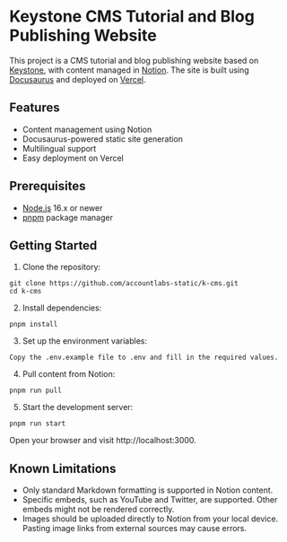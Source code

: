 # Keystone CMS Tutorial and Blog Publishing Website

This project is a CMS tutorial and blog publishing website based on [Keystone](https://keyst.one/), with content managed in [Notion](https://www.notion.so/). The site is built using [Docusaurus](https://docusaurus.io/) and deployed on [Vercel](https://vercel.com/).

## Features

- Content management using Notion
- Docusaurus-powered static site generation
- Multilingual support
- Easy deployment on Vercel

## Prerequisites

- [Node.js](https://nodejs.org/) 16.x or newer
- [pnpm](https://pnpm.io/) package manager

## Getting Started

1. Clone the repository:

```
git clone https://github.com/accountlabs-static/k-cms.git
cd k-cms
```

2. Install dependencies:

```
pnpm install
```

3. Set up the environment variables:

```
Copy the .env.example file to .env and fill in the required values.
```

4. Pull content from Notion:

```
pnpm run pull
```

5. Start the development server:

```
pnpm run start
```

Open your browser and visit http://localhost:3000.

## Known Limitations

- Only standard Markdown formatting is supported in Notion content.
- Specific embeds, such as YouTube and Twitter, are supported. Other embeds might not be rendered correctly.
- Images should be uploaded directly to Notion from your local device. Pasting image links from external sources may cause errors.
